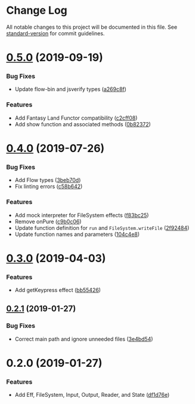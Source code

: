 # Change Log

All notable changes to this project will be documented in this file. See [standard-version](https://github.com/conventional-changelog/standard-version) for commit guidelines.

# [0.5.0](https://github.com/edahlseng/eff/compare/v0.4.0...v0.5.0) (2019-09-19)


### Bug Fixes

* Update flow-bin and jsverify types ([a269c8f](https://github.com/edahlseng/eff/commit/a269c8f))


### Features

* Add Fantasy Land Functor compatibility ([c2cff08](https://github.com/edahlseng/eff/commit/c2cff08))
* Add show function and associated methods ([0b82372](https://github.com/edahlseng/eff/commit/0b82372))



# [0.4.0](https://github.com/edahlseng/eff/compare/v0.3.0...v0.4.0) (2019-07-26)


### Bug Fixes

* Add Flow types ([3beb70d](https://github.com/edahlseng/eff/commit/3beb70d))
* Fix linting errors ([c58b642](https://github.com/edahlseng/eff/commit/c58b642))


### Features

* Add mock interpreter for FileSystem effects ([f83bc25](https://github.com/edahlseng/eff/commit/f83bc25))
* Remove onPure ([c9b0c06](https://github.com/edahlseng/eff/commit/c9b0c06))
* Update function definition for `run` and `FileSystem.writeFile` ([2f92484](https://github.com/edahlseng/eff/commit/2f92484))
* Update function names and parameters ([104c4e8](https://github.com/edahlseng/eff/commit/104c4e8))



# [0.3.0](https://github.com/edahlseng/eff/compare/v0.2.1...v0.3.0) (2019-04-03)


### Features

* Add getKeypress effect ([bb55426](https://github.com/edahlseng/eff/commit/bb55426))



## [0.2.1](https://github.com/edahlseng/eff/compare/v0.2.0...v0.2.1) (2019-01-27)


### Bug Fixes

* Correct main path and ignore unneeded files ([3e4bd54](https://github.com/edahlseng/eff/commit/3e4bd54))



# 0.2.0 (2019-01-27)


### Features

* Add Eff, FileSystem, Input, Output, Reader, and State ([df1d76e](https://github.com/edahlseng/eff/commit/df1d76e))
